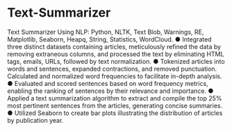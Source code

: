# Text-Summarizer
Text Summarizer Using NLP: Python, NLTK, Text Blob, Warnings, RE, Matplotlib, Seaborn, Heapq,
String, Statistics, WordCloud.
● Integrated three distinct datasets containing articles, meticulously refined the data by removing extraneous
columns, and processed the text by eliminating HTML tags, emails, URLs, followed by text normalization.
● Tokenized articles into words and sentences, expanded contractions, and removed punctuation. Calculated and
normalized word frequencies to facilitate in-depth analysis.
● Evaluated and scored sentences based on word frequency metrics, enabling the ranking of sentences by their
relevance and importance.
● Applied a text summarization algorithm to extract and compile the top 25% most pertinent sentences from the
articles, generating concise summaries.
● Utilized Seaborn to create bar plots illustrating the distribution of articles by publication year.





